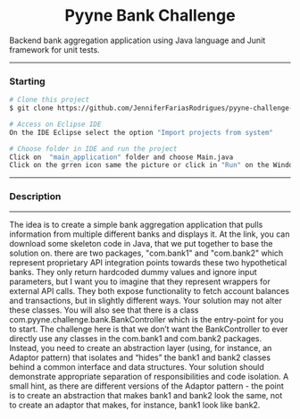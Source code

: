 <h1 align="center">Pyyne Bank Challenge</h1>
<p align="center">
</p>
Backend bank aggregation application using Java language and Junit framework for unit tests.

---

### Starting
```bash
# Clone this project
$ git clone https://github.com/JenniferFariasRodrigues/pyyne-challenge-bank.git

# Access on Eclipse IDE
On the IDE Eclipse select the option "Import projects from system"

# Choose folder in IDE and run the project
Click on  "main_application" folder and choose Main.java
Click on the grren icon same the picture or click in "Run" on the Windoew.

```
---

### Description 
---
 The idea is to create a simple bank aggregation application that pulls information from multiple different banks and displays it. At the link, you can download some skeleton code in Java, that we put together to base the solution on.
there are two packages, "com.bank1" and "com.bank2" which represent proprietary API integration points towards these two hypothetical banks. They only return hardcoded dummy values and ignore input parameters, but I want you to imagine that they represent wrappers for external API calls. They both expose functionality to fetch account balances and transactions, but in slightly different ways. Your solution may not alter these classes.
You will also see that there is a class com.pyyne.challenge.bank.BankController which is the entry-point for you to start.
The challenge here is that we don’t want the BankController to ever directly use any classes in the com.bank1 and com.bank2 packages. Instead, you need to create an abstraction layer (using, for instance, an Adaptor pattern) that isolates and “hides” the bank1 and bank2 classes behind a common interface and data structures. Your solution should demonstrate appropriate separation of responsibilities and code isolation. A small hint, as there are different versions of the Adaptor pattern - the point is to create an abstraction that makes bank1 and bank2 look the same, not to create an adaptor that makes, for instance, bank1 look like bank2.
```

